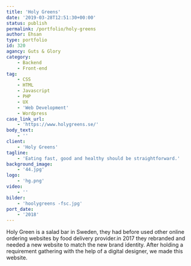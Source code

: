 ```yaml
---
title: 'Holy Greens'
date: '2019-03-28T12:51:30+00:00'
status: publish
permalink: /portfolio/holy-greens
author: Ehsan
type: portfolio
id: 320
agancy: Guts & Glory
category:
    - Backend
    - Front-end
tag:
    - CSS
    - HTML
    - Javascript
    - PHP
    - UX
    - 'Web Development'
    - Wordpress
case_link_url:
    - 'https://www.holygreens.se/'
body_text:
    - ''
client:
    - 'Holy Greens'
tagline:
    - 'Eating fast, good and healthy should be straightforward.'
background_image:
    - '44.jpg'
logo:
    - 'hg.png'
video:
    - ''
bilder:
    - 'hoolygreens -fsc.jpg'
port_date:
    - '2018'
---
```

Holy Green is a salad bar in Sweden, they had before used other online ordering websites by food delivery provider.in 2017 they rebranded and needed a new website to match the new brand identity. After holding a requirement gathering with the help of a digital designer, we made this website.
